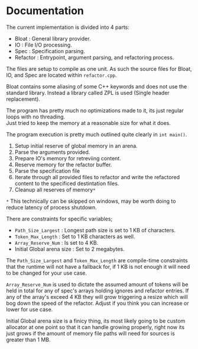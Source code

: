 # Documentation

The current implementation is divided into 4 parts:

* Bloat : General library provider.
* IO : File I/O processing.
* Spec : Specification parsing.
* Refactor : Entrypoint, argument parsing, and refactoring process.

The files are setup to compile as one unit. As such the source files for Bloat, IO, and Spec are located within `refactor.cpp`.

Bloat contains some aliasing of some C++ keywords and does not use the standard library. Instead a library called ZPL is used (Single header replacement).

The program has pretty much no optimizations made to it, its just regular loops with no threading.  
Just tried to keep the memory at a reasonable size for what it does.

The program execution is pretty much outlined quite clearly in `int main()`.

1. Setup initial reserve of global memory in an arena.
2. Parse the arguments provided.
3. Prepare IO's memory for retreviing content.
4. Reserve memory for the refactor buffer.
5. Parse the specification file
6. Iterate through all provided files to refactor and write the refactored content to the specificed destintation files.
7. Cleanup all reserves of memory`*`


`*` This technically can be skipped on windows, may be worth doing to reduce latency of process shutdown.

There are constraints for specific variables;

* `Path_Size_Largest` : Longest path size is set to 1 KB of characters.
* `Token_Max_Length` : Set to 1 KB characters as well.
* `Array_Reserve_Num` : Is set to 4 KB. 
* Initial Global arena size : Set to 2 megabytes.

The `Path_Size_Largest` and `Token_Max_Length` are compile-time constraints that the runtime will not have a fallback for, if 1 KB is not enough it will need to be changed for your use case.

`Array_Reserve_Num` is used to dictate the assumed amount of tokens will be held in total for any of spec's arrays holding ignores and refactor entries. If any of the array's exceed 4 KB they will grow triggering a resize which will bog down the speed of the refactor. Adjust if you think you can increase or lower for use case.

Initial Global arena size is a finicy thing, its most likely going to be custom allocator at one point so that it can handle growing properly, right now its just grows if the amount of memory file paths will need for sources is greater than 1 MB.  
